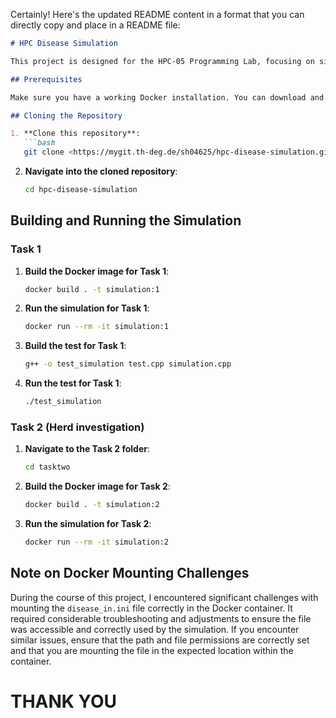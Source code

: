 Certainly! Here's the updated README content in a format that you can directly copy and place in a README file:

```markdown
# HPC Disease Simulation

This project is designed for the HPC-05 Programming Lab, focusing on simulating the spread of diseases.

## Prerequisites

Make sure you have a working Docker installation. You can download and install Docker from [here](https://www.docker.com/products/docker-desktop).

## Cloning the Repository

1. **Clone this repository**:
   ```bash
   git clone <https://mygit.th-deg.de/sh04625/hpc-disease-simulation.git>
   ```

2. **Navigate into the cloned repository**:
   ```bash
   cd hpc-disease-simulation
   ```

## Building and Running the Simulation

### Task 1

1. **Build the Docker image for Task 1**:
   ```bash
   docker build . -t simulation:1
   ```

2. **Run the simulation for Task 1**:
   ```bash
   docker run --rm -it simulation:1
   ```

3. **Build the test for Task 1**:
   ```bash
   g++ -o test_simulation test.cpp simulation.cpp
   ```

4. **Run the test for Task 1**:
   ```bash
   ./test_simulation
   ```

### Task 2 (Herd investigation)

1. **Navigate to the Task 2 folder**:
   ```bash
   cd tasktwo
   ```

2. **Build the Docker image for Task 2**:
   ```bash
   docker build . -t simulation:2
   ```

3. **Run the simulation for Task 2**:
   ```bash
   docker run --rm -it simulation:2
   ```

## Note on Docker Mounting Challenges

During the course of this project, I encountered significant challenges with mounting the `disease_in.ini` file correctly in the Docker container. It required considerable troubleshooting and adjustments to ensure the file was accessible and correctly used by the simulation. If you encounter similar issues, ensure that the path and file permissions are correctly set and that you are mounting the file in the expected location within the container.

# THANK YOU
